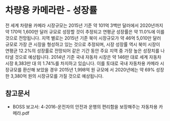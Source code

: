 # 차량용 카메라란 - 성장률


전 세계 차량용 카메라 시장규모는 2015년 기준 약 101억 3백만 달러에서 2020년까지 약 170억 1,600만 달러 규모로 성장할 것이 추정되고 연평균 성장률은 약 11.0%에 이를 것으로 전망됩니다. 지역 별로는 2015년 기준 북미 시장규모가 약 46억 5,010만 달러 규모로 가장 큰 시장을 형성하고 있는 것으로 추정되며, 시장 성장률 역시 북미 시장이 연평균 12.2%의 성장률로 전망되어 같은 기간 동안 주요 지역 중 가장 높은 성장치를 나타낼 것으로 예상됩니다. 2014년 기준 국내 자동차 시장은 약 146만 대로 세계 자동차 시장 8,383만 대 의 1.74%를 차지하고 있습니다. 이를 토대로 국내 자동차용 카메라 시장규모를 환산해 보았을 경우 2015년 1,998억 원 규모에 서 2020년에는 약 69% 성장한 3,380억 원의 시장규모를 가질 것으로 예상됩니다.

## 참고문서
- BOSS 보고서: 4-2016-운전자의 안전과 운행의 편리함을 보장해주는 자동차용 카메라.pdf
